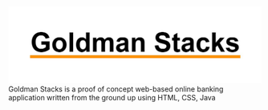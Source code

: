 ![logo](https://github.com/DevinSterling/GoldmanStacks/blob/main/public_html/goldmanstacks/img/logo.jpg "Goldman Stacks Logo")
Goldman Stacks is a proof of concept web-based online banking application written from the ground up using HTML, CSS, Java
